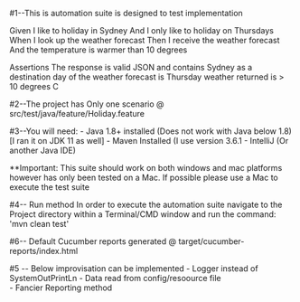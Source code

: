 #1--This is automation suite is designed to test implementation


Given ​I like to holiday in Sydney
And ​I only like to holiday on Thursdays  
When ​I look up the weather forecast
Then ​I receive the weather forecast
And ​the temperature is warmer than 10 degrees

Assertions
The response is valid JSON and contains Sydney as a destination day of the weather forecast is
Thursday weather returned is > 10 degrees C

#2--The project has Only one scenario 
 @   src/test/java/feature/Holiday.feature

#3--You will need:
    - Java 1.8+ installed (Does not work with Java below 1.8) [I ran it on JDK 11 as well]
    - Maven Installed (I use version 3.6.1 
    - IntelliJ (Or another Java IDE)
    
 **Important: This suite should work on both windows and mac platforms however has only been tested on a Mac. If possible please use a Mac to execute the test suite
 
#4-- Run method
In order to execute the automation suite navigate to the Project directory within a Terminal/CMD window and run the command: 'mvn clean test'

#6-- Default Cucumber reports generated
@    target/cucumber-reports/index.html

#5 -- Below improvisation can be implemented 
    - Logger instead of SystemOutPrintLn
    - Data read from config/resoource file  
    - Fancier Reporting method
    
